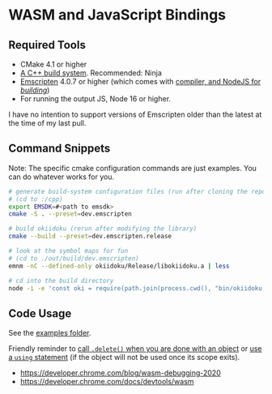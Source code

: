 <!-- SPDX-FileCopyrightText: 2020 David Fong -->
<!-- SPDX-License-Identifier: CC0-1.0 -->
<!-- cspell:dictionaries cpp-refined -->
# WASM and JavaScript Bindings

## Required Tools

- CMake 4.1 or higher
- [A C++ build system](https://cmake.org/cmake/help/latest/manual/cmake-generators.7.html). Recommended: Ninja
- [Emscripten](https://emscripten.org/docs/getting_started/downloads.html) 4.0.7 or higher (which comes with [compiler, and NodeJS for _building_](https://emscripten.org/docs/building_from_source/toolchain_what_is_needed.html))
- For running the output JS, Node 16 or higher.
  <!-- maintainer note: From `rg '^var MIN_NODE_VERSION\s?=\s\d+;' ${EMSDK}/upstream/emscripten/src/settings.js`. Reflect in package.json::engines -->

I have no intention to support versions of Emscripten older than the latest at the time of my last pull.

## Command Snippets

Note: The specific cmake configuration commands are just examples. You can do whatever works for you.

```sh
# generate build-system configuration files (run after cloning the repo)
# (cd to :/cpp)
export EMSDK=#<path to emsdk>
cmake -S . --preset=dev.emscripten

# build okiidoku (rerun after modifying the library)
cmake --build --preset=dev.emscripten.release

# look at the symbol maps for fun
# (cd to ./out/build/dev.emscripten)
emnm -nC --defined-only okiidoku/Release/libokiidoku.a | less

# cd into the build directory
node -i -e 'const oki = require(path.join(process.cwd(), "bin/okiidoku.js"))'
```

## Code Usage

See the [examples folder](./examples/).

Friendly reminder to [call `.delete()` when you are done with an object](https://emscripten.org/docs/porting/connecting_cpp_and_javascript/embind.html#memory-management) or [use a `using` statement](https://emscripten.org/docs/porting/connecting_cpp_and_javascript/embind.html#automatic-memory-management) (if the object will not be used once its scope exits).

- https://developer.chrome.com/blog/wasm-debugging-2020
- https://developer.chrome.com/docs/devtools/wasm